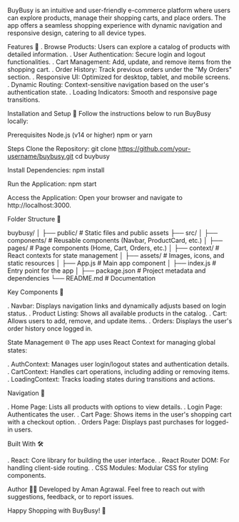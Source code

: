 BuyBusy is an intuitive and user-friendly e-commerce platform where users can explore products, manage their shopping carts, and place orders. The app offers a seamless shopping experience with dynamic navigation and responsive design, catering to all device types.



Features 🌟
. Browse Products: Users can explore a catalog of products with detailed information.
. User Authentication: Secure login and logout functionalities.
. Cart Management: Add, update, and remove items from the shopping cart.
. Order History: Track previous orders under the "My Orders" section.
. Responsive UI: Optimized for desktop, tablet, and mobile screens.
. Dynamic Routing: Context-sensitive navigation based on the user's authentication state.
. Loading Indicators: Smooth and responsive page transitions.


Installation and Setup 🚀
Follow the instructions below to run BuyBusy locally:

Prerequisites
Node.js (v14 or higher)
npm or yarn


Steps
Clone the Repository:
   git clone https://github.com/your-username/buybusy.git
   cd buybusy


Install Dependencies:
   npm install


Run the Application:
    npm start


Access the Application: Open your browser and navigate to http://localhost:3000.

Folder Structure 📂

buybusy/
│
├── public/               # Static files and public assets
├── src/
│   ├── components/       # Reusable components (Navbar, ProductCard, etc.)
│   ├── pages/            # Page components (Home, Cart, Orders, etc.)
│   ├── context/          # React contexts for state management
│   ├── assets/           # Images, icons, and static resources
│   ├── App.js            # Main app component
│   ├── index.js          # Entry point for the app
│
├── package.json          # Project metadata and dependencies
└── README.md             # Documentation


Key Components 🔑

. Navbar: Displays navigation links and dynamically adjusts based on login status.
. Product Listing: Shows all available products in the catalog.
. Cart: Allows users to add, remove, and update items.
. Orders: Displays the user's order history once logged in.


State Management 🌐
The app uses React Context for managing global states:

  . AuthContext: Manages user login/logout states and authentication details.
  . CartContext: Handles cart operations, including adding or removing items.
  . LoadingContext: Tracks loading states during transitions and actions.


Navigation 🧭

  . Home Page: Lists all products with options to view details.
  . Login Page: Authenticates the user.
  . Cart Page: Shows items in the user's shopping cart with a checkout option.
  . Orders Page: Displays past purchases for logged-in users.


Built With 🛠️

  . React: Core library for building the user interface.
  . React Router DOM: For handling client-side routing.
  . CSS Modules: Modular CSS for styling components.


Author 👨‍💻
Developed by Aman Agrawal.
Feel free to reach out with suggestions, feedback, or to report issues.

Happy Shopping with BuyBusy! 🎉